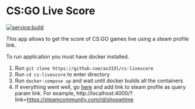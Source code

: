 # CS:GO Live Score
[![service:build](https://github.com/ax333l/cs-livescore/actions/workflows/service-build.yaml/badge.svg)](https://github.com/ax333l/cs-livescore/actions/workflows/service-build.yaml)

This app allows to get the score of CS:GO games live using a steam profile link.

To run application you must have docker installed.

1. Run `git clone https://github.com/ax333l/cs-livescore`
2. Run `cd cs-livescore` to enter directory
3. Run `docker-compose up` and wait until docker builds all the containers
4. If everything went well, go [here](http://localhost:4000) and add link to steam profile as query param link. For example, http://localhost:4000/?link=https://steamcommunity.com/id/shoowtime
